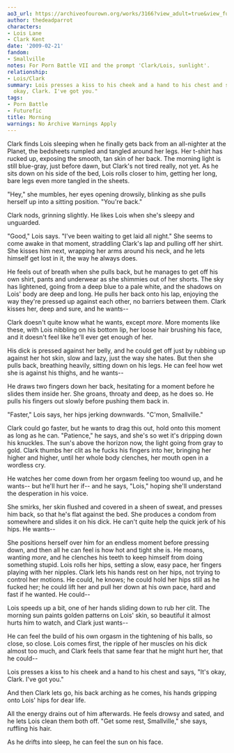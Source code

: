 ```yaml
---
ao3_url: https://archiveofourown.org/works/3166?view_adult=true&view_full_work=true
author: thedeadparrot
characters:
- Lois Lane
- Clark Kent
date: '2009-02-21'
fandom:
- Smallville
notes: For Porn Battle VII and the prompt 'Clark/Lois, sunlight'.
relationship:
- Lois/Clark
summary: Lois presses a kiss to his cheek and a hand to his chest and says, "It's
  okay, Clark. I've got you."
tags:
- Porn Battle
- Futurefic
title: Morning
warnings: No Archive Warnings Apply
---
```


Clark finds Lois sleeping when he finally gets back from an all-nighter at the Planet, the bedsheets rumpled and tangled around her legs. Her t-shirt has rucked up, exposing the smooth, tan skin of her back. The morning light is still blue-gray, just before dawn, but Clark's not tired really, not yet. As he sits down on his side of the bed, Lois rolls closer to him, getting her long, bare legs even more tangled in the sheets.

"Hey," she mumbles, her eyes opening drowsily, blinking as she pulls herself up into a sitting position. "You're back."

Clark nods, grinning slightly. He likes Lois when she's sleepy and unguarded.

"Good," Lois says. "I've been waiting to get laid all night." She seems to come awake in that moment, straddling Clark's lap and pulling off her shirt. She kisses him next, wrapping her arms around his neck, and he lets himself get lost in it, the way he always does.

He feels out of breath when she pulls back, but he manages to get off his own shirt, pants and underwear as she shimmies out of her shorts. The sky has lightened, going from a deep blue to a pale white, and the shadows on Lois' body are deep and long. He pulls her back onto his lap, enjoying the way they're pressed up against each other, no barriers between them. Clark kisses her, deep and sure, and he wants--

Clark doesn't quite know what he wants, except *more*. More moments like these, with Lois nibbling on his bottom lip, her loose hair brushing his face, and it doesn't feel like he'll ever get enough of her.

His dick is pressed against her belly, and he could get off just by rubbing up against her hot skin, slow and lazy, just the way she hates. But then she pulls back, breathing heavily, sitting down on his legs. He can feel how wet she is against his thighs, and he wants--

He draws two fingers down her back, hesitating for a moment before he slides them inside her. She groans, throaty and deep, as he does so. He pulls his fingers out slowly before pushing them back in.

"Faster," Lois says, her hips jerking downwards. "C'mon, Smallville."

Clark could go faster, but he wants to drag this out, hold onto this moment as long as he can. "Patience," he says, and she's so wet it's dripping down his knuckles. The sun's above the horizon now, the light going from gray to gold. Clark thumbs her clit as he fucks his fingers into her, bringing her higher and higher, until her whole body clenches, her mouth open in a wordless cry.

He watches her come down from her orgasm feeling too wound up, and he wants-- but he'll hurt her if-- and he says, "Lois," hoping she'll understand the desperation in his voice.

She smirks, her skin flushed and covered in a sheen of sweat, and presses him back, so that he's flat against the bed. She produces a condom from somewhere and slides it on his dick. He can't quite help the quick jerk of his hips. He wants--

She positions herself over him for an endless moment before pressing down, and then all he can feel is how hot and tight she is. He moans, wanting *more*, and he clenches his teeth to keep himself from doing something stupid. Lois rolls her hips, setting a slow, easy pace, her fingers playing with her nipples. Clark lets his hands rest on her hips, not trying to control her motions. He could, he knows; he could hold her hips still as he fucked her; he could lift her and pull her down at his own pace, hard and fast if he wanted. He could--

Lois speeds up a bit, one of her hands sliding down to rub her clit. The morning sun paints golden patterns on Lois' skin, so beautiful it almost hurts him to watch, and Clark just wants--

He can feel the build of his own orgasm in the tightening of his balls, so close, so close. Lois comes first, the ripple of her muscles on his dick almost too much, and Clark feels that same fear that he might hurt her, that he could--

Lois presses a kiss to his cheek and a hand to his chest and says, "It's okay, Clark. I've got you."

And then Clark lets go, his back arching as he comes, his hands gripping onto Lois' hips for dear life.

All the energy drains out of him afterwards. He feels drowsy and sated, and he lets Lois clean them both off. "Get some rest, Smallville," she says, ruffling his hair.

As he drifts into sleep, he can feel the sun on his face.